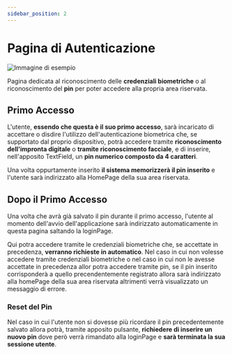 ```yaml
---
sidebar_position: 2
---
```


# Pagina di Autenticazione

![Immagine di esempio](/img/bannerCredenziali.png)

Pagina dedicata al riconoscimento delle **credenziali biometriche** o al riconoscimento del **pin** per poter accedere alla propria area riservata.

## Primo Accesso

L'utente, **essendo che questa è il suo primo accesso**, sarà incaricato di accettare o disdire l'utilizzo dell'autenticazione biometrica che, se supportato dal proprio dispositivo, potrà accedere tramite **riconoscimento dell'impronta digitale** o **tramite riconoscimento facciale**, e di inserire, nell'apposito TextField, un **pin numerico composto da 4 caratteri**.

Una volta oppurtamente inserito **il sistema memorizzerà il pin inserito** e l'utente sarà indirizzato alla HomePage della sua area riservata.

## Dopo il Primo Accesso

Una volta che avrà già salvato il pin durante il primo accesso, l'utente al momento dell'avvio dell'applicazione sarà indirizzato automaticamente in questa pagina saltando la loginPage.

Qui potra accedere tramite le credenziali biometriche che, se accettate in precedenza, **verranno richieste in automatico**. Nel caso in cui non volesse accedere tramite credenziali biometriche o nel caso in cui non le avesse accettate in precedenza allor potra accedere tramite pin, se il pin inserito corrisponderà a quello precendentemente registrato allora sarà indirizzato alla homePage della sua area riservata altrimenti verrà visualizzato un messaggio di errore.

### Reset del Pin

Nel caso in cui l'utente non si dovesse più ricordare il pin precedentemente salvato allora potrà, tramite apposito pulsante, **richiedere di inserire un nuovo pin** dove però verrà rimandato alla loginPage e **sarà terminata la sua sessione utente**.
